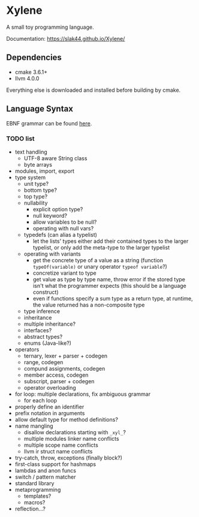 # Xylene

A small toy programming language.

Documentation: https://slak44.github.io/Xylene/

## Dependencies

- cmake 3.6.1+
- llvm 4.0.0

Everything else is downloaded and installed before building by cmake.

## Language Syntax

EBNF grammar can be found [here](https://github.com/slak44/Xylene/blob/master/grammar.ebnf).

### TODO list
- text handling
  - UTF-8 aware String class
  - byte arrays
- modules, import, export
- type system
  - unit type?
  - bottom type?
  - top type?
  - nullability
    - explicit option type?
    - null keyword?
    - allow variables to be null?
    - operating with null vars?
  - typedefs (can alias a typelist)
    - let the lists' types either add their contained types to the larger typelist, or only add the meta-type to the larger typelist
  - operating with variants
    - get the concrete type of a value as a string (function `typeOf(variable)` or unary operator `typeof variable`?)
    - concretize variant to type
    - get value as type by type name, throw error if the stored type isn't what the programmer expects (this should be a language construct)
    - even if functions specify a sum type as a return type, at runtime, the value returned has a non-composite type
  - type inference
  - inheritance
  - multiple inheritance?
  - interfaces?
  - abstract types?
  - enums (Java-like?)
- operators
  - ternary, lexer + parser + codegen
  - range, codegen
  - compund assignments, codegen
  - member access, codegen
  - subscript, parser + codegen
  - operator overloading
- for loop: multiple declarations, fix ambiguous grammar
  - for each loop
- properly define an identifier
- prefix notation in arguments
- allow default type for method definitions?
- name mangling
  - disallow declarations starting with `_xyl_`?
  - multiple modules linker name conflicts
  - multiple scope name conflicts
  - llvm ir struct name conflicts
- try-catch, throw, exceptions (finally block?)
- first-class support for hashmaps
- lambdas and anon funcs
- switch / pattern matcher
- standard library
- metaprogramming
  - templates?
  - macros?
- reflection...?
